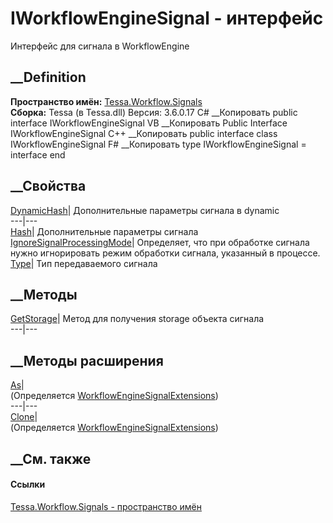 # IWorkflowEngineSignal - интерфейс
Интерфейс для сигнала в WorkflowEngine
## __Definition
 **Пространство имён:** [Tessa.Workflow.Signals](N_Tessa_Workflow_Signals.htm)  
 **Сборка:** Tessa (в Tessa.dll) Версия: 3.6.0.17
C# __Копировать
     public interface IWorkflowEngineSignal
VB __Копировать
     Public Interface IWorkflowEngineSignal
C++ __Копировать
     public interface class IWorkflowEngineSignal
F# __Копировать
     type IWorkflowEngineSignal = interface end
##  __Свойства
[DynamicHash](P_Tessa_Workflow_Signals_IWorkflowEngineSignal_DynamicHash.htm)|
Дополнительные параметры сигнала в dynamic  
---|---  
[Hash](P_Tessa_Workflow_Signals_IWorkflowEngineSignal_Hash.htm)|
Дополнительные параметры сигнала  
[IgnoreSignalProcessingMode](P_Tessa_Workflow_Signals_IWorkflowEngineSignal_IgnoreSignalProcessingMode.htm)|
Определяет, что при обработке сигнала нужно игнорировать режим обработки
сигнала, указанный в процессе.  
[Type](P_Tessa_Workflow_Signals_IWorkflowEngineSignal_Type.htm)|  Тип
передаваемого сигнала  
## __Методы
[GetStorage](M_Tessa_Workflow_Signals_IWorkflowEngineSignal_GetStorage.htm)|
Метод для получения storage объекта сигнала  
---|---  
## __Методы расширения
[As<T>](M_Tessa_Workflow_Signals_WorkflowEngineSignalExtensions_As__1.htm)|  
(Определяется
[WorkflowEngineSignalExtensions](T_Tessa_Workflow_Signals_WorkflowEngineSignalExtensions.htm))  
---|---  
[Clone](M_Tessa_Workflow_Signals_WorkflowEngineSignalExtensions_Clone.htm)|  
(Определяется
[WorkflowEngineSignalExtensions](T_Tessa_Workflow_Signals_WorkflowEngineSignalExtensions.htm))  
##  __См. также
#### Ссылки
[Tessa.Workflow.Signals - пространство имён](N_Tessa_Workflow_Signals.htm)
